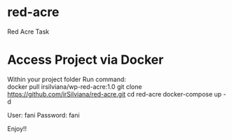 # red-acre

Red Acre Task

# Access Project via Docker

Within your project folder
Run command:  
docker pull irsilviana/wp-red-acre:1.0
git clone https://github.com/irSilviana/red-acre.git
cd red-acre
docker-compose up -d

User: fani
Password: fani

Enjoy!!
